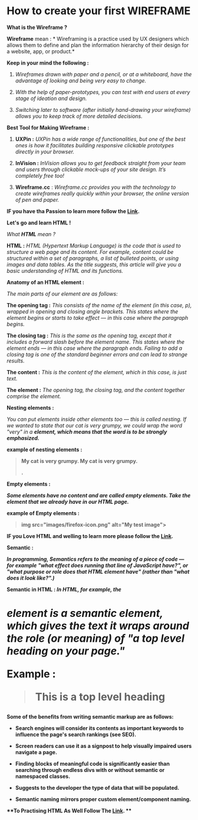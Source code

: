 # How to create your first WIREFRAME

**What is the Wireframe ?**

**Wireframe** mean : *
Wireframing is a practice used by UX designers which allows them to define and plan the information hierarchy of their design for a website, app, or product.*

**Keep in your mind the following :**

1. *Wireframes drawn with paper and a pencil, or at a whiteboard, have the advantage of looking and being very easy to change.*

2. *With the help of paper-prototypes, you can test with end users at every stage of ideation and design.*

3. *Switching later to software (after initially hand-drawing your wireframe) allows you to keep track of more detailed decisions.*

**Best Tool for Making Wireframe :**

1. **UXPin :** *UXPin has a wide range of functionalities, but one of the best ones is how it facilitates building responsive clickable prototypes directly in your browser.*

2. **InVision :** *InVision allows you to get feedback straight from your team and users through clickable mock-ups of your site design. It’s completely free too!*

3. **Wireframe.cc** : *Wireframe.cc provides you with the technology to create wireframes really quickly within your browser, the online version of pen and paper.*

**IF you have tha Passion to learn more follow the [Link](https://careerfoundry.com/en/blog/ux-design/how-to-create-your-first-wireframe/#4-the-best-tools-for-wireframing).**



**Let's go and learn HTML !**

*What **HTML** mean ?*

**HTML :** *HTML (Hypertext Markup Language) is the code that is used to structure a web page and its content. For example, content could be structured within a set of paragraphs, a list of bulleted points, or using images and data tables. As the title suggests, this article will give you a basic understanding of HTML and its functions.*


**Anatomy of an HTML element :**

*The main parts of our element are as follows:*


**The opening tag :** *This consists of the name of the element (in this case, p), wrapped in opening and closing angle brackets. This states where the element begins or starts to take effect — in this case where the paragraph begins.*

**The closing tag :** *This is the same as the opening tag, except that it includes a forward slash before the element name. This states where the element ends — in this case where the paragraph ends. Failing to add a closing tag is one of the standard beginner errors and can lead to strange results.*

**The content :** *This is the content of the element, which in this case, is just text.*

**The element :** *The opening tag, the closing tag, and the content together comprise the element.*


**Nesting elements :**

*You can put elements inside other elements too — this is called nesting. If we wanted to state that our cat is very grumpy, we could wrap the word "very" in a <strong> element, which means that the word is to be strongly emphasized.*

**example of nesting elements :** 
> My cat is <strong>very</strong> grumpy.
> My cat is <strong>very grumpy.</p>.

**Empty elements :** 

*Some elements have no content and are called empty elements. Take the <img> element that we already have in our HTML page.*

**example of Empty elements :**

> img src="images/firefox-icon.png" alt="My test image">

**IF you Love HTML and welling to learn more please follow the [Link](https://developer.mozilla.org/en-US/docs/Learn/Getting_started_with_the_web/HTML_basics#nesting_elements).**


**Semantic :**

*In programming, Semantics refers to the meaning of a piece of code — for example "what effect does running that line of JavaScript have?", or "what purpose or role does that HTML element have" (rather than "what does it look like?".)*

**Semantic in HTML :** *In HTML, for example, the <h1> element is a semantic element, which gives the text it wraps around the role (or meaning) of "a top level heading on your page."*

**Example :**

>This is a top level heading</h1>

**Some of the benefits from writing semantic markup are as follows:**

* Search engines will consider its contents as important keywords to influence the page's search rankings (see SEO).

* Screen readers can use it as a signpost to help visually impaired users navigate a page.

* Finding blocks of meaningful code is significantly easier than searching through endless divs with or without semantic or namespaced classes.

* Suggests to the developer the type of data that will be populated.

* Semantic naming mirrors proper custom element/component naming.

**To Practising HTML As Well Follow The [Link](https://developer.mozilla.org/en-US/docs/Web/HTML). **
